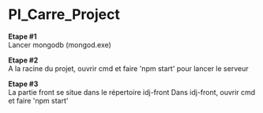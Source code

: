 # PI_Carre_Project

<b>Etape #1</b><br/>
Lancer mongodb (mongod.exe)

<b>Etape #2</b><br/>
A la racine du projet, ouvrir cmd et faire 'npm start' pour lancer le serveur

<b>Etape #3</b><br/>
La partie front se situe dans le répertoire idj-front
Dans idj-front, ouvrir cmd et faire 'npm start'
